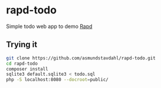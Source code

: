 # rapd-todo
Simple todo web app to demo [Rapd](https://github.com/asmundstavdahl/rapd)

## Trying it
```sh
git clone https://github.com/asmundstavdahl/rapd-todo.git
cd rapd-todo
composer install
sqlite3 default.sqlite3 < todo.sql
php -S localhost:8080 --docroot=public/
```
